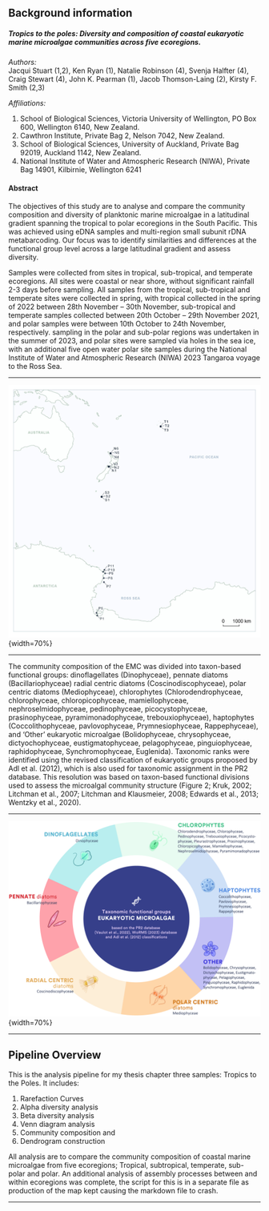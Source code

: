 ## Background information 
  
##### Tropics to the poles: Diversity and composition of coastal eukaryotic marine microalgae communities across five ecoregions.  
_Authors:_  
Jacqui Stuart (1,2), Ken Ryan (1), Natalie Robinson (4), Svenja Halfter (4), Craig Stewart (4), John K. Pearman (1), 
Jacob Thomson-Laing (2), Kirsty F. Smith (2,3)

_Affiliations:_   
1. School of Biological Sciences, Victoria University of Wellington, PO Box 600, Wellington 6140, New Zealand.  
2.	Cawthron Institute, Private Bag 2, Nelson 7042, New Zealand.  
3.	School of Biological Sciences, University of Auckland, Private Bag 92019, Auckland 1142, New Zealand.  
4.	National Institute of Water and Atmospheric Research (NIWA), Private Bag 14901, Kilbirnie, Wellington 6241  

  
#### Abstract
The objectives of this study are to analyse and compare the community composition and diversity of planktonic marine microalgae in a latitudinal gradient spanning the tropical to polar ecoregions in the South Pacific. This was achieved using eDNA samples and multi-region small subunit rDNA metabarcoding. Our focus was to identify similarities and differences at the functional group level across a large latitudinal gradient and assess diversity.

Samples were collected from sites in tropical, sub-tropical, and temperate ecoregions. All sites were coastal or near shore, without significant rainfall 2-3 days before sampling. All samples from the tropical, sub-tropical and temperate sites were collected in spring, with tropical collected in the spring of 2022 between 28th November – 30th November, sub-tropical and temperate samples collected between 20th October – 29th November 2021, and polar samples were between 10th October to 24th November, respectively. sampling in the polar and sub-polar regions was undertaken in the summer of 2023, and polar sites were sampled via holes in the sea ice, with an additional five open water polar site samples during the National Institute of Water and Atmospheric Research (NIWA) 2023 Tangaroa voyage to the Ross Sea.

***  
  
![Figure 1. Map depicting sampling sites in tropical, sub-tropical to temperate, sub-polar and polar ecoregions.](images/figure2.jpg){width=70%}
  
***  

The community composition of the EMC was divided into taxon-based functional groups: dinoflagellates (Dinophyceae), pennate diatoms (Bacillariophyceae) radial centric diatoms (Coscinodiscophyceae), polar centric diatoms (Mediophyceae), chlorophytes (Chlorodendrophyceae, chlorophyceae, chloropicophyceae, mamiellophyceae, nephroselmidophyceae, pedinophyceae, picocystophyceae, prasinophyceae, pyramimonadophyceae, trebouxiophyceae), haptophytes (Coccolithophyceae, pavlovophyceae, Prymnesiophyceae, Rappephyceae), and ‘Other’ eukaryotic microalgae (Bolidophyceae, chrysophyceae,  dictyochophyceae, eustigmatophyceae, pelagophyceae, pinguiophyceae, raphidophyceae, Synchromophyceae, Euglenida). Taxonomic ranks were identified using the revised classification of eukaryotic groups proposed by Adl et al. (2012), which is also used for taxonomic assignment in the PR2 database. This resolution was based on taxon-based functional divisions used to assess the microalgal community structure (Figure 2; Kruk, 2002; Litchman et al., 2007; Litchman and Klausmeier, 2008; Edwards et al., 2013; Wentzky et al., 2020).  

***  
![Figure 2. The taxonomic-functional groups of eukaryotic marine microalgae used in this study. The other categories include golden, yellow, and brown classes.     Divisions are based on PR2 database classifications (Vaulot et al., 2022), as proposed by Adl et al., (2012) and the World Register of Marine Species (WoRMS 2023) database.](/images/figure1.jpg){width=70%}
  
***
  

## Pipeline Overview

This is the analysis pipeline for my thesis chapter three samples: Tropics to the Poles. It includes:   
1. Rarefaction Curves  
2. Alpha diversity analysis  
3. Beta diversity analysis  
4. Venn diagram analysis  
5. Community composition and  
6. Dendrogram construction  

All analysis are to compare the community composition of coastal marine microalgae from five ecoregions; Tropical, subtropical, temperate, sub-polar and polar. An additional analysis of assembly processes between and within ecoregions was complete, the script for this is in a separate file as production of the map kept causing the markdown file to crash.
  
***
  
